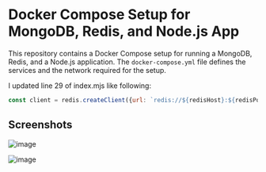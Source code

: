 # Docker Compose Setup for MongoDB, Redis, and Node.js App

This repository contains a Docker Compose setup for running a MongoDB, Redis, and a Node.js application. The `docker-compose.yml` file defines the services and the network required for the setup.

I updated line 29 of index.mjs like following:

```javascript
const client = redis.createClient({url: `redis://${redisHost}:${redisPort}`});
```
## Screenshots

![image](https://github.com/kyawzawaungdevops/whateverOps-Day-13-Homwork/assets/80774788/5ed5ce59-bf85-41b8-8842-1a0e91350b50)

![image](https://github.com/kyawzawaungdevops/whateverOps-Day-13-Homwork/assets/80774788/ead21f1f-29c7-41d7-b4c5-26d60b376370)
